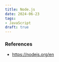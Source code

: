 ```yaml
---
title: Node.js
date: 2024-06-23
tags:
- JavaScript
draft: true
---
```




### References
- https://nodejs.org/en